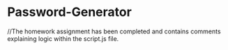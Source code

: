 # Password-Generator
//The homework assignment has been completed and contains comments explaining logic within the script.js file.